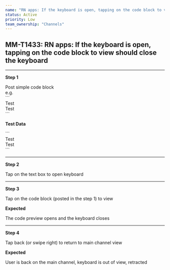 ```yaml
---
name: "RN apps: If the keyboard is open, tapping on the code block to view should close the keyboard"
status: Active
priority: Low
team_ownership: "Channels"
---
```


## MM-T1433: RN apps: If the keyboard is open, tapping on the code block to view should close the keyboard

---

**Step 1**

Post simple code block\
e.g.\
\`\`\`\
Test\
Test\
\`\`\`

**Test Data**

\`\`\`\
Test\
Test\
\`\`\`

---

**Step 2**

Tap on the text box to open keyboard

---

**Step 3**

Tap on the code block (posted in the step 1) to view

**Expected**

The code preview opens and the keyboard closes

---

**Step 4**

Tap back (or swipe right) to return to main channel view

**Expected**

User is back on the main channel, keyboard is out of view, retracted 
